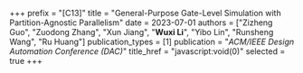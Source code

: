 +++
prefix = "[C13]"
title = "General-Purpose Gate-Level Simulation with Partition-Agnostic Parallelism"
date = 2023-07-01
authors = ["Zizheng Guo", "Zuodong Zhang", "Xun Jiang", "**Wuxi Li**", "Yibo Lin", "Runsheng Wang", "Ru Huang"]
publication_types = [1]
publication = "*ACM/IEEE Design Automation Conference (DAC)*"
title_href = "javascript:void(0)"
selected = true
+++
